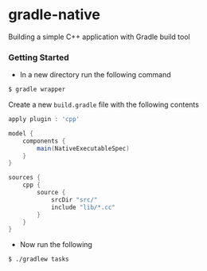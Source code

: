 # gradle-native
Building a simple C++ application with  Gradle build tool 
 
### Getting Started 

+ In a new directory run the following command
```bash 
$ gradle wrapper 
``` 
 
Create a new `build.gradle` file with the following contents 

```gradle 
apply plugin : 'cpp' 

model { 
    components {
        main(NativeExecutableSpec)   
    }
}  

sources {
    cpp {
        source {
            srcDir "src/"
            include "lib/*.cc"
        }
    }
}
``` 
 
+ Now run the following 
```bash 
$ ./gradlew tasks 
```

